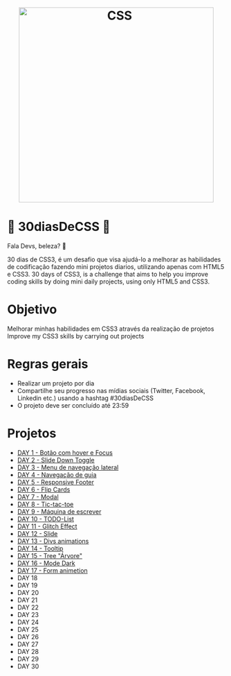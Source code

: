<h1 align="center">
    <img alt="CSS" title="#CSS" src="https://github.com/IamThiago-IT/30_Dias_de_CSS/blob/master/astronaut.svg" width="450px" />
</h1>

# 🚀 30diasDeCSS 🚀
Fala Devs, beleza? 🤘

30 dias de CSS3, é um desafio que visa ajudá-lo a melhorar as habilidades de codificação fazendo mini projetos diarios, utilizando apenas com HTML5 e CSS3.
30 days of CSS3, is a challenge that aims to help you improve coding skills by doing mini daily projects, using only HTML5 and CSS3.

# Objetivo
Melhorar minhas habilidades em CSS3 através da realização de projetos
Improve my CSS3 skills by carrying out projects

# Regras gerais
- Realizar um projeto por dia
- Compartilhe seu progresso nas mídias sociais (Twitter, Facebook, Linkedin etc.) usando a hashtag #30diasDeCSS
- O projeto deve ser concluído até 23:59

# Projetos
- [DAY 1 -  Botão com hover e Focus](https://github.com/IamThiago-IT/30_Dias_de_CSS/tree/master/Projetos/Dia_01)
- [DAY 2 -  Slide Down Toggle](https://github.com/IamThiago-IT/30_Dias_de_CSS/tree/master/Projetos/Dia_02)
- [DAY 3 -  Menu de navegação lateral](https://github.com/IamThiago-IT/30_Dias_de_CSS/tree/master/Projetos/Dia_03)
- [DAY 4 -  Navegação de guia](https://github.com/IamThiago-IT/30_Dias_de_CSS/tree/master/Projetos/Dia_04)
- [DAY 5 -  Responsive Footer](https://github.com/IamThiago-IT/30_Dias_de_CSS/tree/master/Projetos/Dia_05)
- [DAY 6 -  Flip Cards](https://github.com/IamThiago-IT/30_Dias_de_CSS/tree/master/Projetos/Dia_06)
- [DAY 7 -  Modal](https://github.com/IamThiago-IT/30_Dias_de_CSS/tree/master/Projetos/Dia_07)
- [DAY 8 -  Tic-tac-toe](https://github.com/IamThiago-IT/30_Dias_de_CSS/tree/master/Projetos/Dia_08)
- [DAY 9 -  Máquina de escrever](https://github.com/IamThiago-IT/30_Dias_de_CSS/tree/master/Projetos/Dia_09)
- [DAY 10 - TODO-List](https://github.com/IamThiago-IT/30_Dias_de_CSS/tree/master/Projetos/Dia_10)
- [DAY 11 - Glitch Effect](https://github.com/IamThiago-IT/30_Dias_de_CSS/tree/master/Projetos/Dia_11)
- [DAY 12 - Slide](https://github.com/IamThiago-IT/30_Dias_de_CSS/tree/master/Projetos/Dia_12)
- [DAY 13 -  Divs animations](https://github.com/IamThiago-IT/30_Dias_de_CSS/tree/master/Projetos/Dia_13)
- [DAY 14 -  Tooltip](https://github.com/IamThiago-IT/30_Dias_de_CSS/tree/master/Projetos/Dia_14)
- [DAY 15 - Tree "Árvore"](https://github.com/IamThiago-IT/30_Dias_de_CSS/tree/master/Projetos/Dia_15)
- [DAY 16 -  Mode Dark](https://github.com/IamThiago-IT/30_Dias_de_CSS/tree/master/Projetos/Dia_16)
- [DAY 17 - Form animetion](https://github.com/IamThiago-IT/30_Dias_de_CSS/tree/master/Projetos/Dia_17)
- DAY 18
- DAY 19
- DAY 20
- DAY 21
- DAY 22
- DAY 23
- DAY 24
- DAY 25
- DAY 26
- DAY 27
- DAY 28
- DAY 29
- DAY 30
